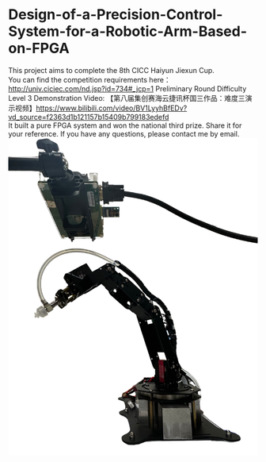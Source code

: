# Design-of-a-Precision-Control-System-for-a-Robotic-Arm-Based-on-FPGA
This project aims to complete the 8th CICC Haiyun Jiexun Cup.  
You can find the competition requirements here：http://univ.ciciec.com/nd.jsp?id=734#_jcp=1
Preliminary Round Difficulty Level 3 Demonstration Video: 【第八届集创赛海云捷讯杯国三作品：难度三演示视频】https://www.bilibili.com/video/BV1LyyhBfEDv?vd_source=f2363d1b121157b15409b799183edefd  
It built a pure FPGA system and won the national third prize. Share it for your reference. If you have any questions, please contact me by email.
![Robotic Arm](/c3.png)


